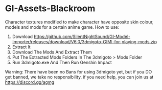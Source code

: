 # GI-Assets-Blackroom
Character textures modified to make character have opposite skin colour, models and mods for a certain anime game.
How to use:
1) Download https://github.com/SilentNightSound/GI-Model-Importer/releases/download/V6.0/3dmigoto-GIMI-for-playing-mods.zip
2) Extract It
3) Download The Mods And Extract Them
4) Put The Extracted Mods Folders In The 3dmigoto > Mods Folder
5) Run 3dmigoto.exe And Then Run Genshin Impact

Warning: There have been no Bans for using 3dmigoto yet, but if you DO get banned, we take no responsibility.
if you need help, you can join us at https://discord.gg/agmg
